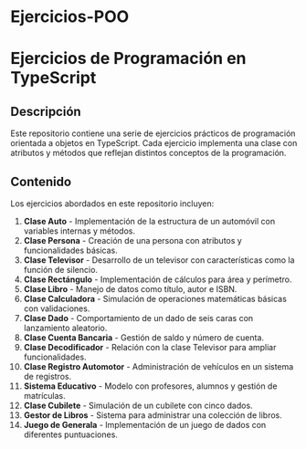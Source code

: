 # Ejercicios-POO

# Ejercicios de Programación en TypeScript

## Descripción
Este repositorio contiene una serie de ejercicios prácticos de programación orientada a objetos en TypeScript. Cada ejercicio implementa una clase con atributos y métodos que reflejan distintos conceptos de la programación.

## Contenido
Los ejercicios abordados en este repositorio incluyen:

1. **Clase Auto** - Implementación de la estructura de un automóvil con variables internas y métodos.
2. **Clase Persona** - Creación de una persona con atributos y funcionalidades básicas.
3. **Clase Televisor** - Desarrollo de un televisor con características como la función de silencio.
4. **Clase Rectángulo** - Implementación de cálculos para área y perímetro.
5. **Clase Libro** - Manejo de datos como título, autor e ISBN.
6. **Clase Calculadora** - Simulación de operaciones matemáticas básicas con validaciones.
7. **Clase Dado** - Comportamiento de un dado de seis caras con lanzamiento aleatorio.
8. **Clase Cuenta Bancaria** - Gestión de saldo y número de cuenta.
9. **Clase Decodificador** - Relación con la clase Televisor para ampliar funcionalidades.
10. **Clase Registro Automotor** - Administración de vehículos en un sistema de registros.
11. **Sistema Educativo** - Modelo con profesores, alumnos y gestión de matrículas.
12. **Clase Cubilete** - Simulación de un cubilete con cinco dados.
13. **Gestor de Libros** - Sistema para administrar una colección de libros.
14. **Juego de Generala** - Implementación de un juego de dados con diferentes puntuaciones.
